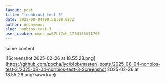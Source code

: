 ```yaml
---
layout: post
title: "[nonbios] test 3"
date: 2025-08-04T09:51:08.087Z
author: Anonymous
slug: nonbios-test-3
user_cookie: user_ow67hl7mh_1754135311705
---
```


some content


![Screenshot 2025-02-26 at 18.55.28.png](https://github.com/pocha/iyc/blob/master/_posts/2025-08-04-nonbios-test-3/2025-08-04-nonbios-test-3-Screenshot 2025-02-26 at 18.55.28.png?raw=true)
